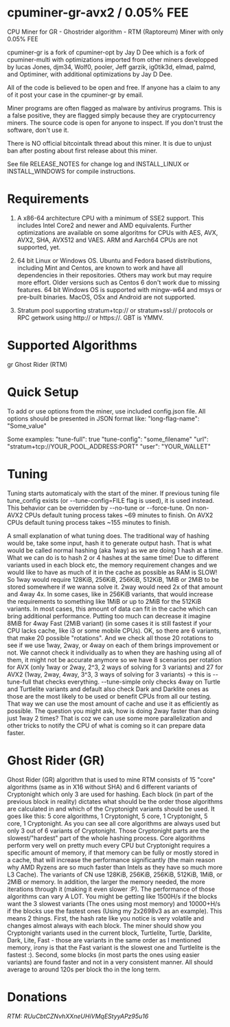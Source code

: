 # cpuminer-gr-avx2 / 0.05% FEE
CPU Miner for GR - Ghostrider algorithm - RTM (Raptoreum) Miner with only 0.05% FEE

cpuminer-gr is a fork of cpuminer-opt by Jay D Dee which is a fork of cpuminer-multi with optimizations imported from other miners developped by lucas Jones, djm34, Wolf0, pooler, Jeff garzik, ig0tik3d, elmad, palmd, and Optiminer, with additional optimizations by Jay D Dee.

All of the code is believed to be open and free. If anyone has a claim to any of it post your case in the cpuminer-gr by email.

Miner programs are often flagged as malware by antivirus programs. This is a false positive, they are flagged simply because they are cryptocurrency miners. The source code is open for anyone to inspect. If you don't trust the software, don't use it.

There is NO official bitcointalk thread about this miner. It is due to unjust ban after posting about first release about this miner.

See file RELEASE_NOTES for change log and INSTALL_LINUX or INSTALL_WINDOWS for compile instructions.

# Requirements

1. A x86-64 architecture CPU with a minimum of SSE2 support. This includes Intel Core2 and newer and AMD equivalents. Further optimizations are available on some algoritms for CPUs with AES, AVX, AVX2, SHA, AVX512 and VAES.
ARM and Aarch64 CPUs are not supported, yet.

2. 64 bit Linux or Windows OS. Ubuntu and Fedora based distributions, including Mint and Centos, are known to work and have all dependencies in their repositories. Others may work but may require more effort. Older versions such as Centos 6 don't work due to missing features. 64 bit Windows OS is supported with mingw-w64 and msys or pre-built binaries.
MacOS, OSx and Android are not supported.

3. Stratum pool supporting stratum+tcp:// or stratum+ssl:// protocols or RPC getwork using http:// or https://. GBT is YMMV.

# Supported Algorithms

 gr            Ghost Rider (RTM)
 
 # Quick Setup
 
 To add or use options from the miner, use included config.json file.
  All options should be presented in JSON format like:
  "long-flag-name": "Some_value"

  Some examples:
  "tune-full": true
  "tune-config": "some_filename"
  "url": "stratum+tcp://YOUR_POOL_ADDRESS:PORT"
  "user": "YOUR_WALLET"
  
  # Tuning
  
  Tuning starts automaticaly with the start of the miner. If previous tuning file tune_config exists (or --tune-config=FILE flag is used), it is used instead. This behavior can be overridden by --no-tune or --force-tune. On non-AVX2 CPUs default tuning process takes ~69 minutes to finish. On AVX2 CPUs default tuning process takes ~155 minutes to finish.

A small explanation of what tuning does. The traditional way of hashing would be, take some input, hash it to generate output hash. That is what would be called normal hashing (aka 1way) as we are doing 1 hash at a time. What we can do is to hash 2 or 4 hashes at the same time! Due to different variants used in each block etc, the memory requirement changes and we would like to have as much of it in the cache as possible as RAM is SLOW! So 1way would require 128KiB, 256KiB, 256KiB, 512KiB, 1MiB or 2MiB to be stored somewhere if we wanna solve it. 2way would need 2x of that amount and 4way 4x. In some cases, like in 256KiB variants, that would increase the requirements to something like 1MiB or up to 2MiB for the 512KiB variants. In most cases, this amount of data can fit in the cache which can bring additional performance. Putting too much can decrease it imagine 8MiB for 4way Fast (2MiB variant) (in some cases it is still fastest if your CPU lacks cache, like i3 or some mobile CPUs). OK, so there are 6 variants, that make 20 possible "rotations". And we check all those 20 rotations to see if we use 1way, 2way, or 4way on each of them brings improvement or not. We cannot check it individually as to when they are hashing using all of them, it might not be accurate anymore so we have 8 scenarios per rotation for AVX (only 1way or 2way, 2^3, 2 ways of solving for 3 variants) and 27 for AVX2 (1way, 2way, 4way, 3^3, 3 ways of solving for 3 variants) -> this is --tune-full that checks everything. --tune-simple only checks 4way on Turtle and Turtlelite variants and default also check Dark and Darklite ones as those are the most likely to be used or benefit CPUs from all our testing. That way we can use the most amount of cache and use it as efficiently as possible. The question you might ask, how is doing 2way faster than doing just 1way 2 times? That is coz we can use some more parallelization and other tricks to notify the CPU of what is coming so it can prepare data faster.

# Ghost Rider (GR)

Ghost Rider (GR) algorithm that is used to mine RTM consists of 15 "core" algorithms (same as in X16 without SHA) and 6 different variants of Cryptonight which only 3 are used for hashing. Each block (in part of the previous block in reality) dictates what should be the order those algorithms are calculated in and which of the Cryptonight variants should be used. It goes like this: 5 core algorithms, 1 Cryptonight, 5 core, 1 Cryptonight, 5 core, 1 Cryptonight. As you can see all core algorithms are always used but only 3 out of 6 variants of Cryptonight. Those Cryptonight parts are the slowest/"hardest" part of the whole hashing process. Core algorithms perform very well on pretty much every CPU but Cryptonight requires a specific amount of memory, if that memory can be fully or mostly stored in a cache, that will increase the performance significantly (the main reason why AMD Ryzens are so much faster than Intels as they have so much more L3 Cache). The variants of CN use 128KiB, 256KiB, 256KiB, 512KiB, 1MiB, or 2MiB or memory. In addition, the larger the memory needed, the more iterations through it (making it even slower :P). The performance of those algorithms can vary A LOT. You might be getting like 1500H/s if the blocks want the 3 slowest variants (The ones using most memory) and 10000+H/s if the blocks use the fastest ones (Using my 2x2698v3 as an example). This means 2 things. First, the hash rate like you notice is very volatile and changes almost always with each block. The miner should show you Cryptonight variants used in the current block, Turtlelite, Turtle, Darklite, Dark, Lite, Fast - those are variants in the same order as I mentioned memory, irony is that the Fast variant is the slowest one and Turtlelite is the fastest :). Second, some blocks (in most parts the ones using easier variants) are found faster and not in a very consistent manner. All should average to around 120s per block tho in the long term.

# Donations

*RTM: RUuCbtCZNvhXXneUHiVMqEStyyAPz95u16*
